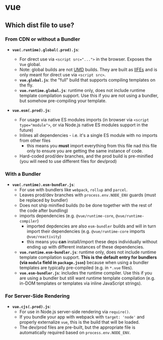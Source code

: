 # vue

## Which dist file to use?

### From CDN or without a Bundler

- **`vue(.runtime).global(.prod).js`**:
  - For direct use via `<script src="...">` in the browser. Exposes the `Vue` global.
  - Note: global builds are not [UMD](https://github.com/umdjs/umd) builds.  They are built as [IIFEs](https://developer.mozilla.org/en-US/docs/Glossary/IIFE) and is only meant for direct use via `<script src>`.
  - **`vue.global.js`**: the "full" build that supports compiling templates on the fly.
  - **`vue.runtime.global.js`**: runtime only, does not include runtime template compilation support. Use this if you are not using a bundler, but somehow pre-compiling your template.

- **`vue.esm(.prod).js`**:
  - For usage via native ES modules imports (in browser via `<script type="module">`, or via Node.js native ES modules support in the future)
  - Inlines all dependencies - i.e. it's a single ES module with no imports from other files
    - this means you **must** import everything from this file nad this file only to ensure you are getting the same instance of code.
  - Hard-coded prod/dev branches, and the prod build is pre-minified (you will need to use different files for dev/prod)

### With a Bundler

- **`vue(.runtime).esm-bundler.js`**:
  - For use with bundlers like `webpack`, `rollup` and `parcel`.
  - Leaves prod/dev branches with `process.env.NODE_ENV` guards (must be replaced by bundler)
  - Does not ship minified builds (to be done together with the rest of the code after bundling)
  - imports dependencies (e.g. `@vue/runtime-core`, `@vue/runtime-compiler`)
    - imported depdencies are also `esm-bundler` builds and will in turn import their dependencies (e.g. `@vue/runtime-core` imports `@vue/reactivity`)
    - this means you **can** install/import these deps individually without ending up with different instances of these dependencies.
  - **`vue.runtime.esm-bundler.js`**: runtime only, does not include runtime template compilation support. **This is the default entry for bundlers (via `module` field in `package.json`)** because when using a bundler templates are typically pre-compiled (e.g. in `*.vue` files).
  - **`vue.esm-bundler.js`**: includes the runtime compiler. Use this if you are using a bundler but still want runtime template compilation (e.g. in-DOM templates or templates via inline JavaScript strings).

### For Server-Side Rendering

- **`vue.cjs(.prod).js`**:
  - For use in Node.js server-side rendering via `require()`.
  - If you bundle your app with webpack with `target: 'node'` and properly externalize `vue`, this is the build that will be loaded.
  - The dev/prod files are pre-built, but the appropriate file is automatically required based on `process.env.NODE_ENV`.
